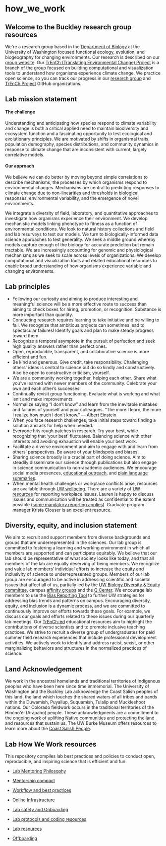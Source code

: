 # how_we_work
## Welcome to the Buckley research group resources
We're a research group based in the [Department of Biology](https://www.biology.washington.edu/) at the University of Washington focused functional ecology, evolution, and biogeography for changing environments.  Our research is described on our [group website](http://faculty.washington.edu/lbuckley/). Our [TrEnCh (Translating Environmental Change) Project](https://www.trenchproject.com/) is a branch of the group focused on building computational and visualization tools to understand how organisms experience climate change. We practice open science, so you can track our progress in our [research group](https://github.com/HuckleyLab) and [TrEnCh Project](https://github.com/trenchproject) GitHub organizations. 

## Lab mission statement
#### The challenge
Understanding and anticipating how species respond to climate variability and change is both a critical applied need to maintain biodiversity and ecosystem function and a fascinating opportunity to test ecological and evolutionary principles. We are motivated by shifts in organismal traits, population demography, species distributions, and community dynamics in response to climate change that are inconsistent with current, largely correlative models.

#### Our approach
We believe we can do better by moving beyond simple correlations to describe mechanisms, the processes by which organisms respond to environmental changes. Mechanisms are central to predicting responses to climate change due to non-linearities and thresholds in biological responses, environmental variability, and the emergence of novel environments. 

We integrate a diversity of field, laboratory, and quantitative approaches to investigate how organisms experience their environment. We develop mechanistic models linking phenotype to fitness as a function of environmental conditions. We look to natural history collections and field and lab resurveys to test our models. We turn to biologically-informed data science approaches to test generality. We seek a middle ground whereby models capture enough of the biology for accurate prediction but remain tractable. We are increasingly accounting for genomic and physiological mechanisms as we seek to scale across levels of organizations. We develop computational and visualization tools and related educational resources to enable broad understanding of how organisms experience variable and changing environments. 


## Lab principles
* Following our curiosity and aiming to produce interesting and meaningful science will be a more effective route to success than aiming to check boxes for hiring, promotion, or recognition. Substance is more important than quantity.
* Conducting research requires learning to take initiative and be willing to fail. We recognize that ambitious projects can sometimes lead to spectacular failures! Identify goals and plan to make steady progress toward them.
* Recognize a temporal asymptote in the pursuit of perfection and seek high quality answers rather than perfect ones.
* Open, reproducible, transparent, and collaborative science is more efficient and fun.
* Be kind and generous. Give credit, take responsibility. Challenging others' ideas is central to science but do so kindly and constructively. Also be open to constructive criticism, yourself.
* We are a community working together, helping each other. Share what you’ve learned with newer members of the community. Celebrate your own and each other’s successes!
* Continually revisit group functioning. Evaluate what is working and what isn’t and make improvements.
* Normalize saying “I don’t know” and learn from the inevitable mistakes and failures of yourself and your colleagues. “The more I learn, the more I realize how much I don't know.” ― Albert Einstein
* When you face research challenges, take initial steps toward finding a solution and ask for help when needed.
* Everyone hits rough patches in research. Try your best, while recognizing that ‘your best’ fluctuates. Balancing science with other interests and avoiding exhaustion will enable your best work.
* Facilitate a diverse environment and aim to engage with and learn from others’ perspectives. Be aware of your blindspots and biases.
* Sharing science broadly is a crucial part of doing science. Aim to steadily disseminate our science through publications but also engage in science communication to non-academic audiences. We encourage social media presences, [educational outreach](http://faculty.washington.edu/lbuckley/?page_id=522), and [plain language summaries](https://www.agu.org/Share-and-Advocate/Share/Community/Plain-language-summary).
* When mental health challenges or workplace conflicts arise, resources are available through [UW wellbeing](https://wellbeing.uw.edu/). There are a variety of [UW resources](https://ap.washington.edu/ahr/working/safety-in-the-workplace/) for reporting workplace issues. Lauren is happy to discuss issues and communication will be treated as confidential to the extent possible ([some mandatory reporting applies](https://ap.washington.edu/ahr/working/safety-in-the-workplace/)). Graduate program manager Krista Clouser is an excellent resource.

## Diversity, equity, and inclusion statement
We aim to recruit and support members from diverse backgrounds and groups that are underrepresented in the sciences. Our lab group is committed to fostering a learning and working environment in which all members are supported and can participate equitably. We believe that our lab should be representative of what society looks like today, and that all members of the lab are equally deserving of being members. We recognize and value lab members’ individual efforts to increase the equity and inclusivity of science to underrepresented groups. Members of our lab group are encouraged to be active in addressing scientific and societal issues that affect all of us, partially led by the [UW Biology Diversity & Equity committee](https://www.biology.washington.edu/about-us/diversity-in-biology), campus [affinity groups](https://www.washington.edu/diversity/staffdiv/) and the [Q Center](https://sites.uw.edu/qcenter/). We encourage lab members to use the [Bias Reporting Tool]() to further UW strategies for addressing bias trends and patterns on campus. Encouraging diversity, equity, and inclusion is a dynamic process, and we are committed to continuously improve our efforts towards these goals. For example, we discuss our goals and efforts related to these issues during our quarterly lab meetings. Our [TrEnCh-ed](https://trench-ed.trenchproject.com/) educational resources aim to highlight the contributions of diverse scientists and to promote inclusive teaching practices. We strive to recruit a diverse group of undergraduates for paid summer field research experiences that include professional development activities. We actively work to identify and address racist, sexist, or other marginalizing behaviors and structures in the normalized practices of science.

## Land Acknowledgement 
We work in the ancestral homelands and traditional territories of Indigenous peoples who have been here since time immemorial.  The University of Washington and the Buckley Lab acknowledge the Coast Salish peoples of this land, the land which touches the shared waters of all tribes and bands within the Duwamish, Puyallup, Suquamish, Tulalip and Muckleshoot nations. Our Colorado fieldwork occurs in the traditional territories of the Hinóno'éí (Arapaho) people. These acknowledgments are a commitment to the ongoing work of uplifting Native communities and protecting the land and resources that sustain us. The UW Burke Museum offers resources to learn more about the [Coast Salish People](https://www.burkemuseum.org/collections-and-research/culture/contemporary-culture/coast-salish-art/coast-salish-people).

## Lab How We Work resources

This repository compiles lab best practices and policies to conduct open, reproducible, and inspiring science that is efficient and fun.

* [Lab Mentoring Philosophy](https://github.com/HuckleyLab/how_we_work/blob/master/MentoringPhilosophy.md)

* [Mentorship compact](https://github.com/HuckleyLab/how_we_work/blob/master/MentoringCompact.md)

* [Workflow and best practices](https://github.com/HuckleyLab/how_we_work/blob/master/WorkFlowAndBestPractices.md)

* [Online Infrastructure](https://github.com/HuckleyLab/how_we_work/blob/master/OnlineInfrastructure.md)

* [Lab safety and Onboarding](https://github.com/HuckleyLab/how_we_work/blob/master/SafetyAndOnboarding.md)

* [Lab protocols and coding resources](https://github.com/HuckleyLab/how_we_work/blob/master/ProtocolsCoding.md)

* [Lab resources](https://github.com/HuckleyLab/how_we_work/blob/master/LabResources.md)

* [Offboarding](https://github.com/HuckleyLab/how_we_work/blob/master/Offboarding.md)


